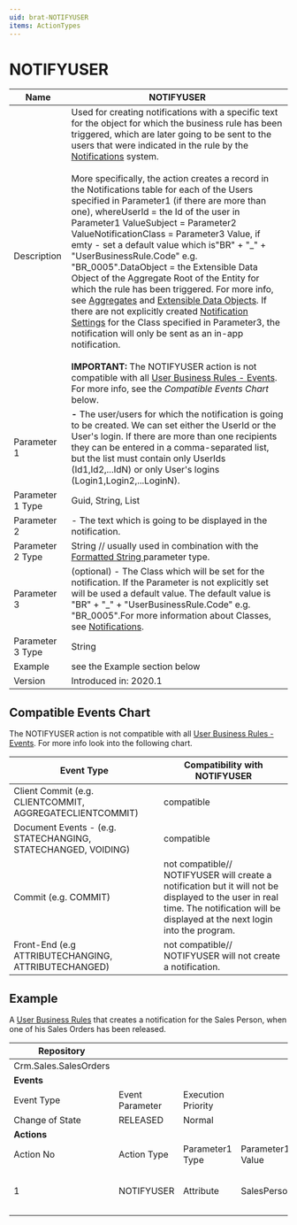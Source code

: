 ```yaml
---
uid: brat-NOTIFYUSER
items: ActionTypes
---
```


# NOTIFYUSER

| Name             | NOTIFYUSER                                                   |
| ---------------- | ------------------------------------------------------------ |
| Description      | Used for creating notifications with a specific text for the object for  which the business rule has been triggered, which are later going to be  sent to the users that were indicated in the rule by the [Notifications](https://olddocs.erp.net/tech/notifications-805540872.html) system. <br/><br/> More specifically, the action creates a record in the Notifications table  for each of the Users specified in Parameter1 (if there are more than  one), whereUserId = the Id of the user in Parameter1 ValueSubject = Parameter2 ValueNotificationClass = Parameter3 Value, if emty - set a default value which is"BR" + "_" + "UserBusinessRule.Code" e.g. "BR_0005".DataObject = the Extensible Data Object of the Aggregate Root of the Entity for which the rule has been triggered. For more info, see [Aggregates](https://olddocs.erp.net/tech/aggregates-796819535.html) and [Extensible Data Objects](https://olddocs.erp.net/tech/extensible-data-objects-796819770.html). If there are not explicitly created [Notification Settings](https://olddocs.erp.net/tech/notification-settings-805540876.html) for the Class specified in Parameter3, the notification will only be sent as an in-app notification.<br/><br/>**IMPORTANT:** The NOTIFYUSER action is not compatible with all [User Business Rules - Events](../Events/Overview.md). For more info, see the *Compatible Events Chart* below. |
| Parameter 1      | **<User> -** The user/users for which the notification is going to be created. We can set either the UserId or the User's login. If there are more than one recipients they can be entered in a  comma-separated list, but the list must contain  only UserIds (Id1,Id2,...IdN) or only User's logins  (Login1,Login2,...LoginN). |
| Parameter 1 Type | Guid, String, List                                           |
| Parameter 2      | **<Text>** - The text which is going to be displayed in the notification. |
| Parameter 2 Type | String // usually used in combination with the [Formatted String ](https://olddocs.erp.net/tech/formattedstring-808550544.html)parameter type. |
| Parameter 3      | **<Class>** (optional) - The Class which will be set for the notification.  If the Parameter is not explicitly set will be used a default value.  The default value is "BR" + "_" + "UserBusinessRule.Code" e.g.  "BR_0005".For more information about Classes, see [Notifications](https://olddocs.erp.net/tech/notifications-805540872.html). |
| Parameter 3 Type | String                                                       |
| Example          | see the Example section below                                |
| Version          | Introduced in: 2020.1                                        |

## Compatible Events Chart

The NOTIFYUSER action is not compatible with all [User Business Rules - Events](../Events/Overview.md). For more info look into the following chart.

| Event Type                                                   | Compatibility with NOTIFYUSER                                |
| ------------------------------------------------------------ | ------------------------------------------------------------ |
| Client Commit (e.g. CLIENTCOMMIT, AGGREGATECLIENTCOMMIT)     | compatible                                                   |
| Document Events - (e.g. STATECHANGING, STATECHANGED, VOIDING) | compatible                                                   |
| Commit (e.g. COMMIT)                                         | not compatible// NOTIFYUSER will create a notification but it will not be displayed to the user in  real time. The notification will be displayed at the next login into the program. |
| Front-End (e.g ATTRIBUTECHANGING, ATTRIBUTECHANGED)          | not compatible// NOTIFYUSER will not create a notification.  |

## Example

А [User Business Rules](../Overview.md) that creates a notification for the Sales Person, when one of his Sales Orders has been released.



| Repository            |                 |                    |                  |                                                              |                                             |                 |                         |
| --------------------- | --------------- | ------------------ | ---------------- | ------------------------------------------------------------ | ------------------------------------------- | --------------- | ----------------------- |
| Crm.Sales.SalesOrders |                 |                    |                  |                                                              |                                             |                 |                         |
| **Events**            |                 |                    |                  |                                                              |                                             |                 |                         |
| Event Type            | Event Parameter | Execution Priority |                  |                                                              |                                             |                 |                         |
| Change of State       | RELEASED        | Normal             |                  |                                                              |                                             |                 |                         |
| **Actions**           |                 |                    |                  |                                                              |                                             |                 |                         |
| Action No             | Action Type     | Parameter1 Type    | Parameter1 Value | Parameter2 Type                                              | Parameter2 Value                            | Parameter3 Type | Parameter3 Value        |
| 1                     | NOTIFYUSER      | Attribute          | SalesPersonId    | [Formatted String ](https://olddocs.erp.net/tech/formattedstring-808550544.html) | Sales Order {DocumentNo} has been released. | Constant        | Sales_Person_SOReleased |
